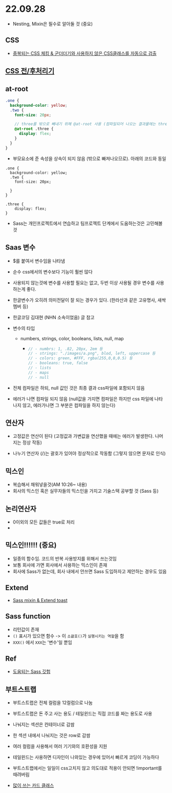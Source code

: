 # 22.09.28

- Nesting, Mixin은 필수로 알아둘 것 (중요)

## CSS

- [중복되는 CSS 체킹 & 군더더기와 사용하지 않은 CSS클래스를 자동으로 검출](https://intrepidgeeks.com/tutorial/search-for-duplicate-css-and-similar-css)

## [CSS 전/후처리기](https://defineall.tistory.com/828)

## at-root

```scss
.one {
  background-color: yellow;
  .two {
    font-size: 20px;

    // three를 밖으로 빼내기 위해 @at-root 사용 (컴파일되어 나오는 결과물에는 three가 nesting 되지  않음
    @at-root .three {
      display: flex;
    }
  }
}
```

- 부모요소에 준 속성을 상속이 되지 않음 (밖으로 빠져나오므로). 아래의 코드와 동일

```scss{
.one {
  background-color: yellow;
  .two {
    font-size: 20px;

  }
}

.three {
    display: flex;
}
```

- Sass는 개인프로젝트에서 연습하고 팀프로젝트 단계에서 도움하는것은 고민해볼 것

## Saas 변수

- $를 붙여서 변수임을 나타냄

- 순수 css에서의 변수보다 기능이 훨씬 많다

- 사용되지 않는것에 변수를 사용할 필요는 없고, 두번 이상 사용될 경우 변수를 사용하는게 좋다.

- 한글변수가 오히려 의미전달이 잘 되는 경우가 있다. (한라산과 같은 고유명사, 새싹멤버 등)
- 한글코딩 김대현 (NHN 소속이었음) 글 참고

- 변수의 타입

  - numbers, strings, color, booleans, lists, null, map

    - ```scss
      // - numbrs: 1, .82, 20px, 2em 등
      // - strings: "./images/a.png", blod, left, uppercase 등
      // - colors: green, #FFF, rgba(255,0,0,0.5) 등
      // - booleans: true, false
      // - lists
      // - maps
      // - null
      ```

- 전체 컴파일은 하되, null 값인 것은 최종 결과 css파일에 포함되지 않음
- 에러가 나면 컴파일 되지 않음 (null값을 가지면 컴파일은 하지만 css 파일에 나타나지 않고, 에러가나면 그 부분은 컴파일을 하지 않는다)

## 연산자

- 고정값은 연산이 된다 (고정값과 가변값을 연산했을 때에는 에러가 발생한다. 나머지는 정상 작동)

- 나누기 연산자 (/)는 괄호가 있어야 정상적으로 작동함 (그렇지 않으면 문자로 인식)

## 믹스인

- 복습해서 채워넣을것(AM 10:26~ 내용)
- 회사의 믹스인 혹은 실무자들의 믹스인을 가지고 기술스택 공부할 것 (Sass 등)

## 논리연산자

- 0이외의 모든 값들은 true로 처리
-

## 믹스인!!!!!! (중요)

- 일종의 함수임. 코드의 반복 사용방지를 위해서 쓰는것임
- 보통 회사에 가면 회사에서 사용하는 믹스인이 존재
- 회사에 Sass가 없는데, 회사 내에서 안쓰면 Sass 도입하자고 제안하는 경우도 있음

## Extend

- [Sass mixin & Extend toast](https://ui.toast.com/fe-guide/ko_HTMLCSS)

## Sass function

- 리턴값이 존재
- `()` 표시가 있으면 함수 -> 이 `소괋호()`가 `실행시키는 역할`을 함
- `XXX()` 에서 `XXX`는 '변수'일 뿐임

## Ref

- [도움되는 Sass 깃헙](https://github.com/7ninjas/scss-mixins)

## 부트스트랩

- 부트스트랩은 전체 컬럼을 12컬럼으로 나눔
- 부트스트랩은 돈 주고 사는 용도 / 테일윈드는 직접 코드를 짜는 용도로 사용

- 나눠지는 섹션은 컨테이너로 감쌈

- 한 섹션 내에서 나눠지는 것은 row로 감쌈

- 여러 컬럼을 사용해서 여러 기기와의 호환성을 지원

- 테일윈드는 사용하면 디자인이 나와있는 경우에 있어서 빠르게 코딩이 가능하다

- 부트스트랩에서는 일일이 css고치지 않고 의도대로 적용이 안되면 !important를 때려버림

- [많이 쓰는 카드 클래스](https://getbootstrap.com/docs/5.2/components/card/)
